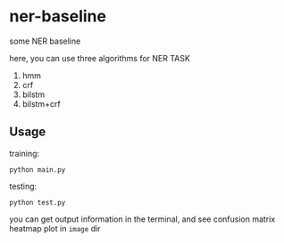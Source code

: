 # ner-baseline
some NER baseline

here, you can use three algorithms for NER TASK

1. hmm
2. crf
3. bilstm
4. bilstm+crf

## Usage

training:
``` shell
python main.py
```

testing:
``` shell
python test.py
```

you can get output information in the terminal, and see confusion matrix heatmap plot in `image` dir
